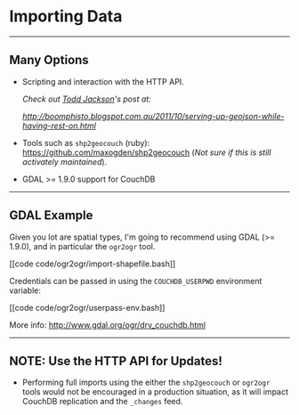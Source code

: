 # Importing Data

---

## Many Options

- Scripting and interaction with the HTTP API.

    _Check out [Todd Jackson](https://twitter.com/#!/stoolrossa)'s post at:_
    
    _<http://boomphisto.blogspot.com.au/2011/10/serving-up-geojson-while-having-rest-on.html>_

- Tools such as `shp2geocouch` (ruby): <https://github.com/maxogden/shp2geocouch> (_Not sure if this is still activately maintained_).

- GDAL >= 1.9.0 support for CouchDB

---

## GDAL Example

Given you lot are spatial types, I'm going to recommend using GDAL (>= 1.9.0), and in particular the `ogr2ogr` tool.

[[code code/ogr2ogr/import-shapefile.bash]]

Credentials can be passed in using the `COUCHDB_USERPWD` environment variable:

[[code code/ogr2ogr/userpass-env.bash]]

More info: <http://www.gdal.org/ogr/drv_couchdb.html>

---

## NOTE: Use the HTTP API for Updates!

- Performing full imports using the either the `shp2geocouch` or `ogr2ogr` tools would not be encouraged in a production situation, as it will impact CouchDB replication and the `_changes` feed.
